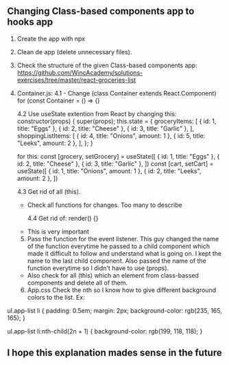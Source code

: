 ## Changing Class-based components app to hooks app

1. Create the app with npx
2. Clean de app (delete unnecessary files).
3. Check the structure of the given Class-based components app:
   https://github.com/WincAcademy/solutions-exercises/tree/master/react-groceries-list

4. Container.js:
   4.1 - Change (class Container extends React.Component) for (const Container = () => {)

   4.2 Use useState extention from React by changing this:
   constructor(props) {
   super(props);
   this.state = {
   groceryItems: [
   { id: 1, title: "Eggs" },
   { id: 2, title: "Cheese" },
   { id: 3, title: "Garlic" },
   ],
   shoppingListItems: [
   { id: 4, title: "Onions", amount: 1 },
   { id: 5, title: "Leeks", amount: 2 },
   ],
   };
   }

   for this:
   const [grocery, setGrocery] = useState([
   { id: 1, title: "Eggs" },
   { id: 2, title: "Cheese" },
   { id: 3, title: "Garlic" },
   ])
   const [cart, setCart] = useState([
   { id: 1, title: "Onions", amount: 1 },
   { id: 2, title: "Leeks", amount: 2 },
   ])

   4.3 Get rid of all (this).

   - Check all functions for changes. Too many to describe

     4.4 Get rid of:
     render() {}

   * This is very important

   5. Pass the function for the event listener. This guy changed the name of the function everytime he passed to a child component which made it difficult to follow and understand what is going on. I kept the name to the last child component. Also passed the name of the function everytime so I didn't have to use (props).

   - Also check for all (this) which an element from class-bassed components and delete all of them.

   6. App.css
      Check the nth so I know how to give different background colors to the list. Ex:

ul.app-list li {
padding: 0.5em;
margin: 2px;
background-color: rgb(235, 165, 165);
}

ul.app-list li:nth-child(2n + 1) {
background-color: rgb(199, 118, 118);
}

## I hope this explanation mades sense in the future
